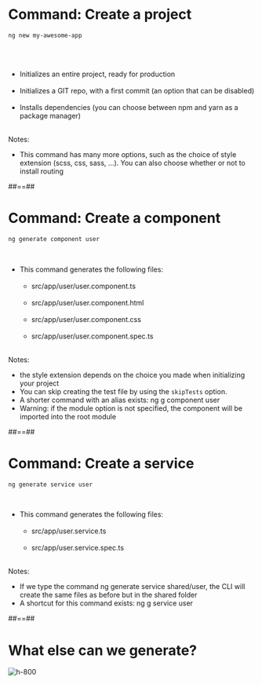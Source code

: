<!-- .slide: class="with-code inconsolata" -->

# Command: Create a project

```sh
ng new my-awesome-app
```

<!-- .element: class="big-code" -->

<br/><br/>

-   Initializes an entire project, ready for production <br/><br/>
-   Initializes a GIT repo, with a first commit (an option that can be disabled)<br/><br/>
-   Installs dependencies (you can choose between npm and yarn as a package manager)<br/><br/>

Notes:
-   This command has many more options, such as the choice of style extension (scss, css, sass, ...). You can also choose whether or not to install routing

##==##

<!-- .slide: class="with-code inconsolata" -->

# Command: Create a component

```sh
ng generate component user
```

<!-- .element: class="big-code" -->
<br/>

-   This command generates the following files:<br/><br/>
    - src/app/user/user.component.ts<br/><br/>
    - src/app/user/user.component.html<br/><br/>
    - src/app/user/user.component.css<br/><br/>
    - src/app/user/user.component.spec.ts<br/><br/>

Notes:
-   the style extension depends on the choice you made when initializing your project
-   You can skip creating the test file by using the `skipTests` option.
-   A shorter command with an alias exists: ng g component user
-   Warning: if the module option is not specified, the component will be imported into the root module

##==##

<!-- .slide: class="with-code inconsolata" -->

# Command: Create a service

```sh
ng generate service user
```

<!-- .element: class="big-code" -->

<br/>

-   This command generates the following files:<br/><br/>
    - src/app/user.service.ts<br/><br/>
    - src/app/user.service.spec.ts<br/><br/>

Notes:
-   If we type the command ng generate service shared/user, the CLI will create the same files as before but in the shared folder
-   A shortcut for this command exists: ng g service user

##==##

<!-- .slide: class="full-center"  -->
# What else can we generate? 

![h-800](assets/images/school/cli/generate_helper.png)
